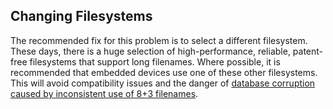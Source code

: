 ## Changing Filesystems



The recommended fix for this problem is to select a different
filesystem. These days, there is a huge selection of high\-performance, 
reliable, patent\-free filesystems that support long filenames. 
Where possible, it is recommended that embedded devices use one
of these other filesystems. This will avoid compatibility issues
and the danger of
[database corruption caused by inconsistent use of 8\+3 filenames](shortnames.html#db83corrupt).



